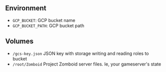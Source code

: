 ## Environment
- `GCP_BUCKET`: GCP bucket name
- `GCP_BUCKET_PATH`: GCP bucket path

## Volumes
- `/gcs-key.json` JSON key with storage writing and reading roles to bucket
- `/root/Zomboid` Project Zomboid server files. Ie, your gameserver's state